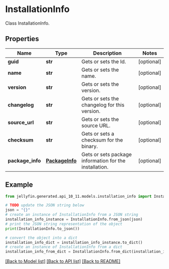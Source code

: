 # InstallationInfo

Class InstallationInfo.

## Properties

Name | Type | Description | Notes
------------ | ------------- | ------------- | -------------
**guid** | **str** | Gets or sets the Id. | [optional] 
**name** | **str** | Gets or sets the name. | [optional] 
**version** | **str** | Gets or sets the version. | [optional] 
**changelog** | **str** | Gets or sets the changelog for this version. | [optional] 
**source_url** | **str** | Gets or sets the source URL. | [optional] 
**checksum** | **str** | Gets or sets a checksum for the binary. | [optional] 
**package_info** | [**PackageInfo**](PackageInfo.md) | Gets or sets package information for the installation. | [optional] 

## Example

```python
from jellyfin.generated.api_10_11.models.installation_info import InstallationInfo

# TODO update the JSON string below
json = "{}"
# create an instance of InstallationInfo from a JSON string
installation_info_instance = InstallationInfo.from_json(json)
# print the JSON string representation of the object
print(InstallationInfo.to_json())

# convert the object into a dict
installation_info_dict = installation_info_instance.to_dict()
# create an instance of InstallationInfo from a dict
installation_info_from_dict = InstallationInfo.from_dict(installation_info_dict)
```
[[Back to Model list]](../README.md#documentation-for-models) [[Back to API list]](../README.md#documentation-for-api-endpoints) [[Back to README]](../README.md)


